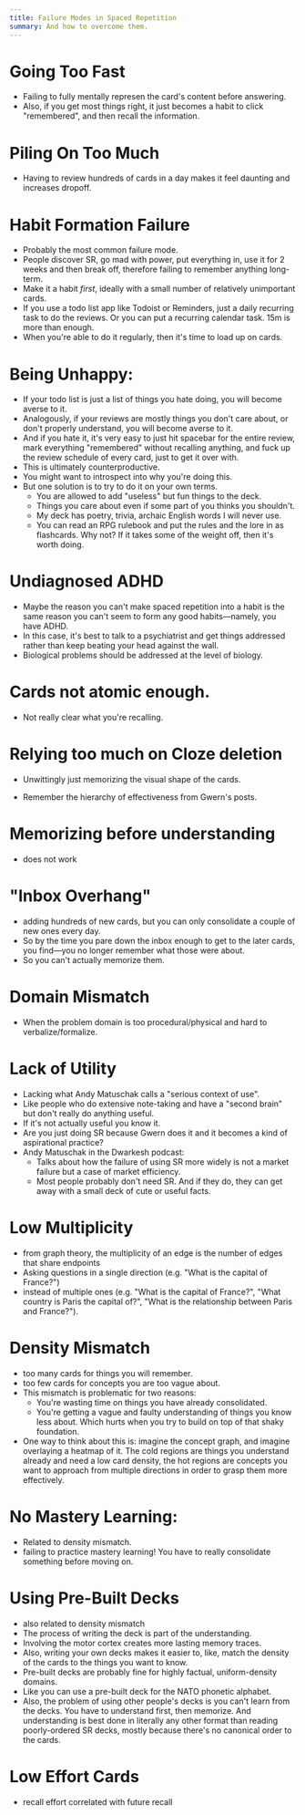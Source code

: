 ```yaml
---
title: Failure Modes in Spaced Repetition
summary: And how to overcome them.
---
```


# Going Too Fast

- Failing to fully mentally represen the card's content before answering.
- Also, if you get most things right, it just becomes a habit to click "remembered", and then recall the information.

# Piling On Too Much

- Having to review hundreds of cards in a day makes it feel daunting and increases dropoff.

# Habit Formation Failure

- Probably the most common failure mode.
- People discover SR, go mad with power, put everything in, use it for 2 weeks and then break off, therefore failing to remember anything long-term.
- Make it a habit _first_, ideally with a small number of relatively unimportant cards.
- If you use a todo list app like Todoist or Reminders, just a daily recurring task to do the reviews. Or you can put a recurring calendar task. 15m is more than enough.
- When you're able to do it regularly, then it's time to load up on cards.

# Being Unhappy:

- If your todo list is just a list of things you hate doing, you will become averse to it.
- Analogously, if your reviews are mostly things you don't care about, or don't properly understand, you will become averse to it.
- And if you hate it, it's very easy to just hit spacebar for the entire review, mark everything "remembered" without recalling anything, and fuck up the review schedule of every card, just to get it over with.
- This is ultimately counterproductive.
- You might want to introspect into why you're doing this.
- But one solution is to try to do it on your own terms.
  - You are allowed to add "useless" but fun things to the deck.
  - Things you care about even if some part of you thinks you shouldn't.
  - My deck has poetry, trivia, archaic English words I will never use.
  - You can read an RPG rulebook and put the rules and the lore in as flashcards. Why not? If it takes some of the weight off, then it's worth doing.

# Undiagnosed ADHD

- Maybe the reason you can't make spaced repetition into a habit is the same reason you can't seem to form any good habits—namely, you have ADHD.
- In this case, it's best to talk to a psychiatrist and get things addressed rather than keep beating your head against the wall.
- Biological problems should be addressed at the level of biology.

# Cards not atomic enough.

- Not really clear what you're recalling.

# Relying too much on Cloze deletion

- Unwittingly just memorizing the visual shape of the cards.

- Remember the hierarchy of effectiveness from Gwern's posts.

# Memorizing before understanding

- does not work

# "Inbox Overhang"

- adding hundreds of new cards, but you can only consolidate a couple of new ones every day.
- So by the time you pare down the inbox enough to get to the later cards, you find—you no longer remember what those were about.
- So you can't actually memorize them.

# Domain Mismatch

- When the problem domain is too procedural/physical and hard to verbalize/formalize.

# Lack of Utility

- Lacking what Andy Matuschak calls a "serious context of use".
- Like people who do extensive note-taking and have a "second brain" but don't really do anything useful.
- If it's not actually useful you know it.
- Are you just doing SR because Gwern does it and it becomes a kind of aspirational practice?
- Andy Matuschak in the Dwarkesh podcast:
  - Talks about how the failure of using SR more widely is not a market failure but a case of market efficiency.
  - Most people probably don't need SR. And if they do, they can get away with a small deck of cute or useful facts.

# Low Multiplicity

- from graph theory, the multiplicity of an edge is the number of edges that share endpoints
- Asking questions in a single direction (e.g. "What is the capital of France?")
- instead of multiple ones (e.g. "What is the capital of France?", "What country is Paris the capital of?", "What is the relationship between Paris and France?").

# Density Mismatch

- too many cards for things you will remember.
- too few cards for concepts you are too vague about.
- This mismatch is problematic for two reasons:
  - You're wasting time on things you have already consolidated.
  - You're getting a vague and faulty understanding of things you know less about. Which hurts when you try to build on top of that shaky foundation.
- One way to think about this is: imagine the concept graph, and imagine overlaying a heatmap of it. The cold regions are things you understand already and need a low card density, the hot regions are concepts you want to approach from multiple directions in order to grasp them more effectively.

# No Mastery Learning:

- Related to density mismatch.
- failing to practice mastery learning! You have to really consolidate something before moving on.

# Using Pre-Built Decks

- also related to density mismatch
- The process of writing the deck is part of the understanding.
- Involving the motor cortex creates more lasting memory traces.
- Also, writing your own decks makes it easier to, like, match the density of the cards to the things you want to know.
- Pre-built decks are probably fine for highly factual, uniform-density domains.
- Like you can use a pre-built deck for the NATO phonetic alphabet.
- Also, the problem of using other people's decks is you can't learn from the decks. You have to understand first, then memorize. And understanding is best done in literally any other format than reading poorly-ordered SR decks, mostly because there's no canonical order to the cards.

# Low Effort Cards

- recall effort correlated with future recall
